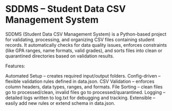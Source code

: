 # SDDMS – Student Data CSV Management System

SDDMS (Student Data CSV Management System) is a Python-based project for validating, processing, and organizing CSV files containing student records. It automatically checks for data quality issues, enforces constraints (like GPA ranges, name formats, valid grades), and sorts files into clean or quarantined directories based on validation results.

Features:

Automated Setup – creates required input/output folders.
Config-driven – flexible validation rules defined in data.json.
CSV Validation – enforces column headers, data types, ranges, and formats.
File Sorting – clean files go to processed/clean, invalid files go to processed/quarantined.
Logging – detailed logs written to log.txt for debugging and tracking.
Extensible – easily add new rules or extend schema in data.json.
